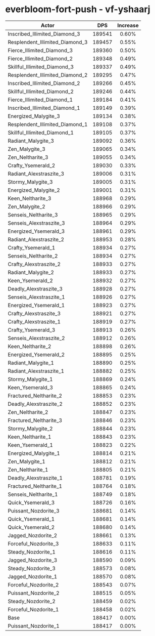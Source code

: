# everbloom-fort-push - vf-yshaarj
| Actor | DPS | Increase |
|---|:---:|:---:|
|Inscribed_Illimited_Diamond_3|189541|0.60%|
|Resplendent_Illimited_Diamond_3|189457|0.55%|
|Fierce_Illimited_Diamond_3|189360|0.50%|
|Fierce_Illimited_Diamond_2|189348|0.49%|
|Skillful_Illimited_Diamond_3|189337|0.49%|
|Resplendent_Illimited_Diamond_2|189295|0.47%|
|Inscribed_Illimited_Diamond_2|189266|0.45%|
|Skillful_Illimited_Diamond_2|189246|0.44%|
|Fierce_Illimited_Diamond_1|189184|0.41%|
|Inscribed_Illimited_Diamond_1|189149|0.39%|
|Energized_Malygite_3|189134|0.38%|
|Resplendent_Illimited_Diamond_1|189108|0.37%|
|Skillful_Illimited_Diamond_1|189105|0.37%|
|Radiant_Malygite_3|189092|0.36%|
|Zen_Malygite_3|189065|0.34%|
|Zen_Neltharite_3|189055|0.34%|
|Crafty_Ysemerald_2|189030|0.33%|
|Radiant_Alexstraszite_3|189006|0.31%|
|Stormy_Malygite_3|189005|0.31%|
|Energized_Malygite_2|189001|0.31%|
|Keen_Neltharite_3|188968|0.29%|
|Zen_Malygite_2|188966|0.29%|
|Senseis_Neltharite_3|188965|0.29%|
|Senseis_Alexstraszite_3|188964|0.29%|
|Energized_Ysemerald_3|188961|0.29%|
|Radiant_Alexstraszite_2|188953|0.28%|
|Crafty_Ysemerald_1|188934|0.27%|
|Senseis_Neltharite_2|188934|0.27%|
|Crafty_Alexstraszite_2|188933|0.27%|
|Radiant_Malygite_2|188933|0.27%|
|Keen_Ysemerald_2|188932|0.27%|
|Deadly_Alexstraszite_3|188928|0.27%|
|Senseis_Alexstraszite_1|188926|0.27%|
|Energized_Ysemerald_1|188923|0.27%|
|Crafty_Alexstraszite_3|188921|0.27%|
|Crafty_Alexstraszite_1|188919|0.27%|
|Crafty_Ysemerald_3|188913|0.26%|
|Senseis_Alexstraszite_2|188912|0.26%|
|Keen_Neltharite_2|188898|0.26%|
|Energized_Ysemerald_2|188895|0.25%|
|Radiant_Malygite_1|188890|0.25%|
|Radiant_Alexstraszite_1|188882|0.25%|
|Stormy_Malygite_1|188869|0.24%|
|Keen_Ysemerald_3|188865|0.24%|
|Fractured_Neltharite_2|188853|0.23%|
|Deadly_Alexstraszite_2|188852|0.23%|
|Zen_Neltharite_2|188847|0.23%|
|Fractured_Neltharite_3|188846|0.23%|
|Stormy_Malygite_2|188844|0.23%|
|Keen_Neltharite_1|188843|0.23%|
|Keen_Ysemerald_1|188823|0.22%|
|Energized_Malygite_1|188814|0.21%|
|Zen_Malygite_1|188812|0.21%|
|Zen_Neltharite_1|188805|0.21%|
|Deadly_Alexstraszite_1|188781|0.19%|
|Fractured_Neltharite_1|188764|0.18%|
|Senseis_Neltharite_1|188749|0.18%|
|Quick_Ysemerald_3|188726|0.16%|
|Puissant_Nozdorite_3|188681|0.14%|
|Quick_Ysemerald_1|188681|0.14%|
|Quick_Ysemerald_2|188680|0.14%|
|Jagged_Nozdorite_2|188661|0.13%|
|Forceful_Nozdorite_3|188633|0.11%|
|Steady_Nozdorite_1|188616|0.11%|
|Jagged_Nozdorite_3|188590|0.09%|
|Steady_Nozdorite_3|188573|0.08%|
|Jagged_Nozdorite_1|188570|0.08%|
|Forceful_Nozdorite_2|188543|0.07%|
|Puissant_Nozdorite_2|188515|0.05%|
|Steady_Nozdorite_2|188459|0.02%|
|Forceful_Nozdorite_1|188458|0.02%|
|Base|188417|0.00%|
|Puissant_Nozdorite_1|188417|0.00%|
